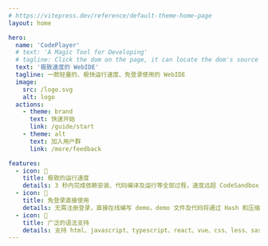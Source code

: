 ```yaml
---
# https://vitepress.dev/reference/default-theme-home-page
layout: home

hero:
  name: 'CodePlayer'
  # text: 'A Magic Tool for Developing'
  # tagline: Click the dom on the page, it can locate the dom's source code in the IDE
  text: '极致速度的 WebIDE'
  tagline: 一款轻量的、极快运行速度、免登录使用的 WebIDE
  image:
    src: /logo.svg
    alt: logo
  actions:
    - theme: brand
      text: 快速开始
      link: /guide/start
    - theme: alt
      text: 加入用户群
      link: /more/feedback

features:
  - icon: 🚀
    title: 极致的运行速度
    details: 3 秒内完成依赖安装、代码编译及运行等全部过程，速度远超 CodeSandbox、Stackblitz 等同类型产品
  - icon: 📖
    title: 免登录直接使用
    details: 无需注册登录，直接在线编写 demo，demo 文件及代码将通过 Hash 和压缩后自动同步至 url 进行保存及分享
  - icon: 🎨
    title: 广泛的语法支持
    details: 支持 html、javascript、typescript、react、vue、css、less、sass 等多种 web 相关的代码编写和运行
---
```

